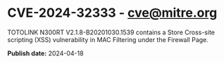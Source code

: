 # CVE-2024-32333 - cve@mitre.org

TOTOLINK N300RT V2.1.8-B20201030.1539 contains a Store Cross-site scripting (XSS) vulnerability in MAC Filtering under the Firewall Page.

**Publish date:** 2024-04-18
